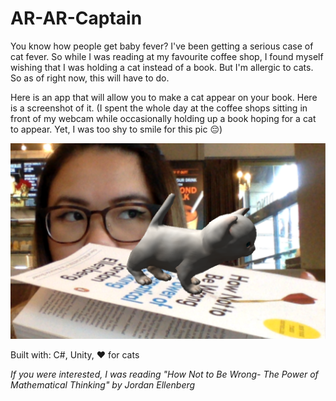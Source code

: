 # AR-AR-Captain

You know how people get baby fever? I've been getting a serious case of cat fever. So while I was reading at my favourite coffee shop, I found myself wishing that I was holding a cat instead of a book. But I'm allergic to cats. So as of right now, this will have to do.

Here is an app that will allow you to make a cat appear on your book. Here is a screenshot of it. (I spent the whole day at the coffee shops sitting in front of my webcam while occasionally holding up a book hoping for a cat to appear. Yet, I was too shy to smile for this pic :pensive:)

![kitten](/kitten.png)

Built with: C#, Unity, :heart: for cats

<i>If you were interested, I was reading "How Not to Be Wrong- The Power of Mathematical Thinking" by Jordan Ellenberg</i>
